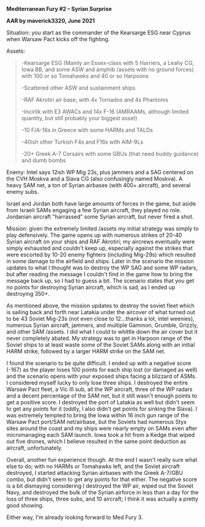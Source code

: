 **<span class="underline">Mediterranean Fury \#2 – Syrian
Surprise</span>**

**<span class="underline">AAR by maverick3320, June 2021</span>**

Situation: you start as the commander of the Kearsarge ESG near Cyprus
when Warsaw Pact kicks off the fighting.

Assets:

> \-Kearsarge ESG (Mainly an Essex-class with 5 Harriers, a Leahy CG,
> Iowa BB, and some ASW and amphib /assets with no ground forces) with
> 100 or so Tomahawks and 40 or so Harpoons
> 
> \-Scattered other ASW and sustainment ships
> 
> \-RAF Akrotiri air base, with 4x Tornados and 4x Phantoms
> 
> \-Incirlik with E3 AWACs and 14x F-16 (AMRAAMs, although limited
> quantity, but still probably your biggest asset)
> 
> \-10 F/A-18s in Greece with some HARMs and TALDs
> 
> \-40ish other Turkish F4s and F16s with AIM-9Ls
> 
> \-20+ Greek A-7 Corsairs with some GBUs (that need buddy guidance) and
> dumb bombs

Enemy: Intel says 12ish WP Mig 23s, plus jammers and a SAG centered on
the CVH Moskva and a Slava CG (also confusingly named Moskva). A heavy
SAM net, a ton of Syrian airbases (with 400+ aircraft), and several
enemy subs.

Israel and Jordan both have large amounts of forces in the game, but
aside from Israeli SAMs engaging a few Syrian aircraft, they played no
role. Jordanian aircraft "harrassed" some Syrian aircraft, but never
fired a shot.

Mission: given the extremely limited /assets my initial strategy was
simply to play defensively. The game opens up with numerous strikes of
20-40 Syrian aircraft on your ships and RAF Akrotiri; my aircrews
eventually were simply exhausted and couldn't keep up, especially
against the strikes that were escorted by 10-20 enemy fighters
(including Mig-29s) which resulted in some damage to the airfield and
ships. Later in the scenario the mission updates to what I thought was
to destroy the WP SAG and some WP radars, but after reading the message
I couldn't find in the game how to bring the message back up, so I had
to guess a bit. The scenario states that you get no points for
destroying Syrian aircraft, which is sad, as I ended up destroying 350+.

As mentioned above, the mission updates to destroy the soviet fleet
which is sailing back and forth near Latakia under the aircover of what
turned out to be 43 Soviet Mig-23s (not even close to 12...thanks a lot,
intel weenies), numerous Syrian aircraft, jammers, and multiple Gammon,
Grumble, Grizzly, and other SAM /assets. I did what I could to whittle
down the air cover but it never completely abated. My strategy was to
get in Harpoon range of the Soviet ships to at least waste some of the
Soviet SAMs along with an initial HARM strike, followed by a larger HARM
strike on the SAM net.

I found the scenario to be quite difficult. I ended up with a negative
score (-167) as the player loses 100 points for each ship lost (or
damaged as well) and the scenario opens with your exposed ships facing a
blizzard of ASMs. I considered myself lucky to only lose three ships. I
destroyed the entire Warsaw Pact fleet, a Vic III sub, all the WP
aircraft, three of the WP radars and a decent percentage of the SAM net,
but it still wasn't enough points to get a positive score. I destroyed
the port of Latakia as well but didn't seem to get any points for it
(oddly, I also didn't get points for sinking the Slava). I was extremely
tempted to bring the Iowa within 16 inch gun range of the Warsaw Pact
port/SAM net/airbase, but the Soviets had numerous Styx sites around the
coast and my ships were nearly empty on SAMs even after micromanaging
each SAM launch. Iowa took a hit from a Kedge that wiped out five
drones, which I believe resulted in the same point deduction as
aircraft, unfortunately.

Overall, another fun experience though. At the end I wasn't really sure
what else to do; with no HARMs or Tomahawks left, and the Soviet
aircraft destroyed, I started attacking Syrian airbases with the Greek
A-7/GBU combo, but didn't seem to get any points for that either. The
negative score is a bit dismaying considering I destroyed the WP air,
wiped out the Soviet Navy, and destroyed the bulk of the Syrian airforce
in less than a day for the loss of three ships, three subs, and 10
aircraft; I think it was actually a pretty good showing.

Either way, I'm already looking forward to Med Fury 3.
